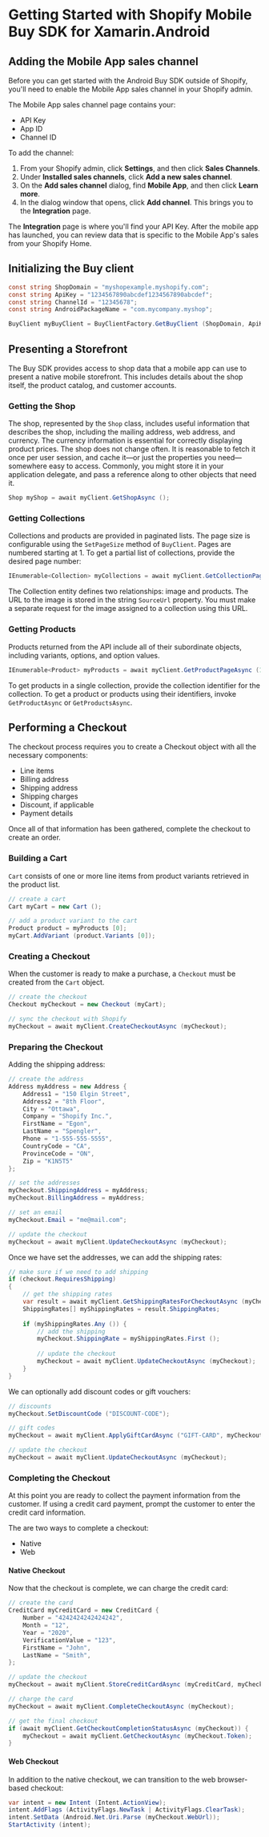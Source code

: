 # Getting Started with Shopify Mobile Buy SDK for Xamarin.Android

## Adding the Mobile App sales channel

Before you can get started with the Android Buy SDK outside of Shopify, 
you'll need to enable the Mobile App sales channel in your Shopify admin. 
 
The Mobile App sales channel page contains your:

 - API Key
 - App ID
 - Channel ID

To add the channel:

 1. From your Shopify admin, click **Settings**, and then click **Sales Channels**.
 2. Under **Installed sales channels**, click **Add a new sales channel**.
 3. On the **Add sales channel** dialog, find **Mobile App**, and then click **Learn more**.
 4. In the dialog window that opens, click **Add channel**. This brings you to the
    **Integration** page.

The **Integration** page is where you'll find your API Key. After the mobile 
app has launched, you can review data that is specific to the Mobile App's 
sales from your Shopify Home.

## Initializing the Buy client

```csharp
const string ShopDomain = "myshopexample.myshopify.com";
const string ApiKey = "1234567890abcdef1234567890abcdef";
const string ChannelId = "12345678";
const string AndroidPackageName = "com.mycompany.myshop";

BuyClient myBuyClient = BuyClientFactory.GetBuyClient (ShopDomain, ApiKey, ChannelId, AndroidPackageName);
```

## Presenting a Storefront

The Buy SDK provides access to shop data that a mobile app can use to present a 
native mobile storefront. This includes details about the shop itself, the 
product catalog, and customer accounts. 

### Getting the Shop

The shop, represented by the `Shop` class, includes useful information that describes the 
shop, including the mailing address, web address, and currency. The currency information 
is essential for correctly displaying product prices. The shop does not change often. It 
is reasonable to fetch it once per user session, and cache it—or just the properties you 
need—somewhere easy to access. Commonly, you might store it in your application delegate, 
and pass a reference along to other objects that need it.

```csharp
Shop myShop = await myClient.GetShopAsync ();
```

### Getting Collections

Collections and products are provided in paginated lists. The page size is configurable 
using the `SetPageSize` method of `BuyClient`. Pages are numbered starting at 1. To get a 
partial list of collections, provide the desired page number:

```csharp
IEnumerable<Collection> myCollections = await myClient.GetCollectionPageAsync (1);
```

The Collection entity defines two relationships: image and products. The URL to the image 
is stored in the string `SourceUrl` property. You must make a separate request for the 
image assigned to a collection using this URL. 

### Getting Products

Products returned from the API include all of their subordinate objects, including variants, 
options, and option values.

```csharp
IEnumerable<Product> myProducts = await myClient.GetProductPageAsync (1);
```

To get products in a single collection, provide the collection identifier for the 
collection. To get a product or products using their identifiers, invoke `GetProductAsync` 
or `GetProductsAsync`.

## Performing a Checkout

The checkout process requires you to create a Checkout object with all the necessary 
components:

 - Line items
 - Billing address
 - Shipping address
 - Shipping charges
 - Discount, if applicable
 - Payment details

Once all of that information has been gathered, complete the checkout to create an order.

### Building a Cart

`Cart` consists of one or more line items from product variants retrieved in the product 
list.

```csharp
// create a cart
Cart myCart = new Cart ();

// add a product variant to the cart
Product product = myProducts [0];
myCart.AddVariant (product.Variants [0]);
```

### Creating a Checkout

When the customer is ready to make a purchase, a `Checkout` must be created from 
the `Cart` object.

```csharp
// create the checkout
Checkout myCheckout = new Checkout (myCart);

// sync the checkout with Shopify
myCheckout = await myClient.CreateCheckoutAsync (myCheckout);
```

### Preparing the Checkout

Adding the shipping address:

```csharp
// create the address
Address myAddress = new Address {
    Address1 = "150 Elgin Street",
    Address2 = "8th Floor",
    City = "Ottawa",
    Company = "Shopify Inc.",
    FirstName = "Egon",
    LastName = "Spengler",
    Phone = "1-555-555-5555",
    CountryCode = "CA",
    ProvinceCode = "ON",
    Zip = "K1N5T5"
};

// set the addresses
myCheckout.ShippingAddress = myAddress;
myCheckout.BillingAddress = myAddress;

// set an email
myCheckout.Email = "me@mail.com";

// update the checkout
myCheckout = await myClient.UpdateCheckoutAsync (myCheckout);
```

Once we have set the addresses, we can add the shipping rates:

```csharp
// make sure if we need to add shipping
if (checkout.RequiresShipping)
{
    // get the shipping rates
    var result = await myClient.GetShippingRatesForCheckoutAsync (myCheckout.Token);
    ShippingRates[] myShippingRates = result.ShippingRates;
    
    if (myShippingRates.Any ()) {
        // add the shipping
        myCheckout.ShippingRate = myShippingRates.First ();
        
        // update the checkout
        myCheckout = await myClient.UpdateCheckoutAsync (myCheckout);
    }
}
```

We can optionally add discount codes or gift vouchers:

```csharp
// discounts
myCheckout.SetDiscountCode ("DISCOUNT-CODE");

// gift codes
myCheckout = await myClient.ApplyGiftCardAsync ("GIFT-CARD", myCheckout);

// update the checkout
myCheckout = await myClient.UpdateCheckoutAsync (myCheckout);
```

### Completing the Checkout

At this point you are ready to collect the payment information from the customer. If using a 
credit card payment, prompt the customer to enter the credit card information.

The are two ways to complete a checkout:

 - Native
 - Web

#### Native Checkout

Now that the checkout is complete, we can charge the credit card:

```csharp
// create the card
CreditCard myCreditCard = new CreditCard {
    Number = "4242424242424242",
    Month = "12",
    Year = "2020",
    VerificationValue = "123",
    FirstName = "John",
    LastName = "Smith",
};

// update the checkout
myCheckout = await myClient.StoreCreditCardAsync (myCreditCard, myCheckout);

// charge the card
myCheckout = await myClient.CompleteCheckoutAsync (myCheckout);

// get the final checkout
if (await myClient.GetCheckoutCompletionStatusAsync (myCheckout)) {
    myCheckout = await myClient.GetCheckoutAsync (myCheckout.Token);
}
```

#### Web Checkout

In addition to the native checkout, we can transition to the web browser-based checkout:

```csharp
var intent = new Intent (Intent.ActionView);
intent.AddFlags (ActivityFlags.NewTask | ActivityFlags.ClearTask);
intent.SetData (Android.Net.Uri.Parse (myCheckout.WebUrl));
StartActivity (intent);
```
